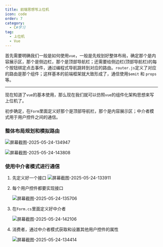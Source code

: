 ```yaml
---
title: 前端思想写上位机
icon: code
order: 7
category:
  - C#学习
tag:
  - 上位机
  - Vue
---
```






首先需要明确我们一般是如何使用`vue`，一般是先规划好整体布局，确定那个是内容展示区，那个是侧边栏，那个是顶部导航栏；还需要给侧边栏(顶部导航栏)的每个按钮绑定点击事件，通过编程式导航跳转到对应的路由。`router.js`定义了对应的路由是那个组件；这样基本的前端框架就大致形成了，通信使用`$emit` 和 `props`等。



------

现在知道了`vue`的基本使用，那么现在我们就可以仿照`vue`的组件化架构思想来写上位机了。

初步确定，在`Form`里面定义好那个是顶部导航栏，那个是内容展示区；中介者模式用于用户控件之间的通信。



### 整体布局规划和模拟路由

![屏幕截图-2025-05-24-134947](https://cdn.jsdelivr.net/gh/kadobao/picx-images-hosting@master/20250524/屏幕截图-2025-05-24-134947.5xav93iyje.jpg)

![屏幕截图-2025-05-24-143808](https://cdn.jsdelivr.net/gh/kadobao/picx-images-hosting@master/20250524/屏幕截图-2025-05-24-143808.2a5blkn61x.jpg)







### 使用中介者模式进行通信

1. 先定义好一个接口
   ![屏幕截图-2025-05-24-133911](https://cdn.jsdelivr.net/gh/kadobao/picx-images-hosting@master/20250524/屏幕截图-2025-05-24-133911.mb232fkj.jpg)

2. 每个用户控件都要实现接口

   ![屏幕截图-2025-05-24-135706](https://cdn.jsdelivr.net/gh/kadobao/picx-images-hosting@master/20250524/屏幕截图-2025-05-24-135706.45hwe6zlni.jpg)



3. 在`Form.cs`里面定义好中介者

   ![屏幕截图-2025-05-24-142106](https://cdn.jsdelivr.net/gh/kadobao/picx-images-hosting@master/20250524/屏幕截图-2025-05-24-142106.3yeoirdg82.jpg)



4. 消费者，通过中介者模式获取和设置其他用户控件的属性

   ![屏幕截图-2025-05-24-134414](https://cdn.jsdelivr.net/gh/kadobao/picx-images-hosting@master/20250524/屏幕截图-2025-05-24-134414.wishjc40m.jpg)